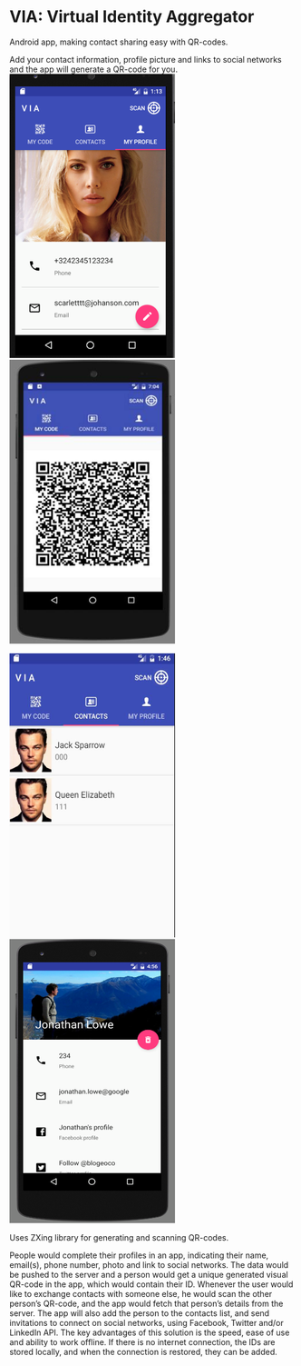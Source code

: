 # VIA: Virtual Identity Aggregator
Android app, making contact sharing easy with QR-codes.

Add your contact information, profile picture and links to social networks and the app will generate a QR-code for you.
<img src="/screenshots/my-profile.png?raw=true" width="292" height="500" />
<img src="/screenshots/qr-code.png?raw=true" width="292" height="500" />


<img src="/screenshots/contacts-list.png?raw=true" width="292" height="500" />
<img src="/screenshots/contact-profile.png?raw=true" width="292" height="500" />

Uses ZXing library for generating and scanning QR-codes.

People would complete their profiles in an app, indicating their name, email(s), phone number, photo and link to social networks. The data would be pushed to the server and a person would get a unique generated visual QR-code in the app, which would contain their ID.
Whenever the user would like to exchange contacts with someone else, he would scan the other person’s QR-code, and the app would fetch that person’s details from the server. The app will also add the person to the contacts list, and send invitations to connect on social networks, using Facebook, Twitter and/or LinkedIn API. The key advantages of this solution is the speed, ease of use and ability to work offline. If there is no internet connection, the IDs are stored locally, and when the connection is restored, they can be added.
